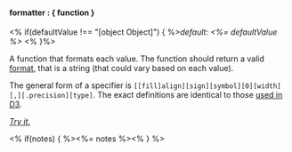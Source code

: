 #### **formatter** : { function }

<% if(defaultValue !== "[object Object]") { %>*default: <%= defaultValue %>* <% }%>

A function that formats each value. The function should return a valid [format](#config_config.yAxis.labels.format), that is a string (that could vary based on each value).

The general form of a specifier is `[​[fill]align][sign][symbol][0][width][,][.precision][type]`. The exact definitions are identical to those [used in D3](https://github.com/mbostock/d3/wiki/Formatting#wiki-d3_format).

*[Try it.](http://jsfiddle.net/forio/8z7gs/)*

<% if(notes) { %><%= notes %><% } %>

